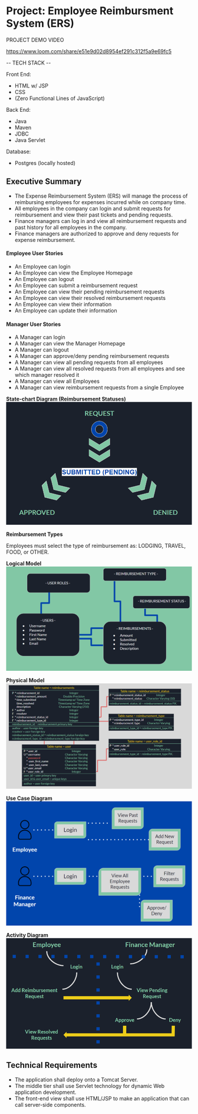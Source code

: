 # Project: Employee Reimbursment System (ERS)

PROJECT DEMO VIDEO

https://www.loom.com/share/e51e9d02d8954ef291c312f5a9e69fc5

-- TECH STACK -- 

Front End:
- HTML w/ JSP
- CSS 
- (Zero Functional Lines of JavaScript)

Back End:
- Java
- Maven
- JDBC
- Java Servlet

Database:
- Postgres (locally hosted)

## Executive Summary
* The Expense Reimbursement System (ERS) will manage the process of reimbursing employees for expenses incurred while on company time. 
* All employees in the company can login and submit requests for reimbursement and view their past tickets and pending requests. 
* Finance managers can log in and view all reimbursement requests and past history for all employees in the company. 
* Finance managers are authorized to approve and deny requests for expense reimbursement.

#### Employee User Stories 
- An Employee can login
- An Employee can view the Employee Homepage
- An Employee can logout
- An Employee can submit a reimbursement request
- An Employee can view their pending reimbursement requests
- An Employee can view their resolved reimbursement requests
- An Employee can view their information
- An Employee can update their information

#### Manager User Stories
- A Manager can login
- A Manager can view the Manager Homepage
- A Manager can logout
- A Manager can approve/deny pending reimbursement requests
- A Manager can view all pending requests from all employees
- A Manager can view all resolved requests from all employees and see which manager resolved it
- A Manager can view all Employees
- A Manager can view reimbursement requests from a single Employee 


**State-chart Diagram (Reimbursement Statuses)** 
![](./imgs/state-chart.PNG)

**Reimbursement Types**

Employees must select the type of reimbursement as: LODGING, TRAVEL, FOOD, or OTHER.

**Logical Model**
![](./imgs/logical.PNG)

**Physical Model**
![](./imgs/physical.PNG)

**Use Case Diagram**
![](./imgs/use-case.PNG)

**Activity Diagram**
![](./imgs/activity.PNG)

## Technical Requirements


* The application shall deploy onto a Tomcat Server. 
* The middle tier shall use Servlet technology for dynamic Web application development. 
* The front-end view shall use HTML/JSP to make an application that can call server-side components. 


